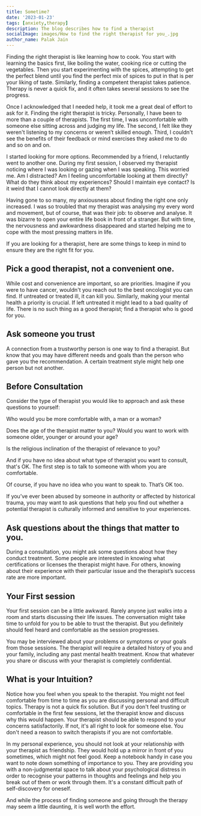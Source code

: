 ```yaml
---  
title: Sometime?
date: '2023-01-23'  
tags: [anxiety,therapy]  
description: The blog describes how to find a therapist  
socialImage: images/How to find the right therapist for you_.jpg
author_name: Palak Jain
---  
```


Finding the right therapist is like learning how to cook. You start with learning the basics first, like boiling the water, cooking rice or cutting the vegetables. Then you start experimenting with the spices, attempting to get the perfect blend until you find the perfect mix of spices to put in that is per your liking of taste. Similarly, finding a competent therapist takes patience. Therapy is never a quick fix, and it often takes several sessions to see the progress. 

Once I acknowledged that I needed help, it took me a great deal of effort to ask for it. Finding the right therapist is tricky. Personally, I have been to more than a couple of therapists. The first time, I was uncomfortable with someone else sitting across and judging my life. The second, I felt like they weren't listening to my concerns or weren’t skilled enough. Third, I couldn't see the benefits of their feedback or mind exercises they asked me to do and so on and on.

I started looking for more options. Recommended by a friend, I reluctantly went to another one. During my first session, I observed my therapist noticing where I was looking or gazing when I was speaking. This worried me. Am I distracted? Am I feeling uncomfortable looking at them directly? What do they think about my experiences? Should I maintain eye contact? Is it weird that I cannot look directly at them?

Having gone to so many, my anxiousness about finding the right one only increased. I was so troubled that my therapist was analysing my every word and movement, but of course, that was their job: to observe and analyse.  It was bizarre to open your entire life book in front of a stranger. But with time, the nervousness and awkwardness disappeared and started helping me to cope with the most pressing matters in life.

If you are looking for a therapist, here are some things to keep in mind to ensure they are the right fit for you.

## Pick a good therapist, not a convenient one.

While cost and convenience are important, so are priorities. Imagine if you were to have cancer, wouldn't you reach out to the best oncologist you can find. If untreated or treated ill, it can kill you. Similarly, making your mental health a priority is crucial. If left untreated it might lead to a bad quality of life. There is no such thing as a good therapist; find a therapist who is good for you. 

## Ask someone you trust

A connection from a trustworthy person is one way to find a therapist. But know that you may have different needs and goals than the person who gave you the recommendation. A certain treatment style might help one person but not another.

## Before Consultation

Consider the type of therapist you would like to approach and ask these questions to yourself: 

Who would you be more comfortable with, a man or a woman?

Does the age of the therapist matter to you? Would you want to work with someone older, younger or around your age? 

Is the religious inclination of the therapist of relevance to you?

And if you have no idea about what type of therapist you want to consult, that's OK. The first step is to talk to someone with whom you are comfortable.

Of course, if you have no idea who you want to speak to. That’s OK too. 

If you’ve ever been abused by someone in authority or affected by historical trauma, you may want to ask questions that help you find out whether a potential therapist is culturally informed and sensitive to your experiences. 

## Ask questions about the things that matter to you.

During a consultation, you might ask some questions about how they conduct treatment. Some people are interested in knowing what certifications or licenses the therapist might have. For others, knowing about their experience with their particular issue and the therapist’s success rate are more important.  

## Your First session

Your first session can be a little awkward. Rarely anyone just walks into a room and starts discussing their life issues. The conversation might take time to unfold for you to be able to trust the therapist. But you definitely should feel heard and comfortable as the session progresses.

You may be interviewed about your problems or symptoms or your goals from those sessions. The therapist will require a detailed history of you and your family, including any past mental health treatment. Know that whatever you share or discuss with your therapist is completely confidential. 

## What is your Intuition?

Notice how you feel when you speak to the therapist. You might not feel comfortable from time to time as you are discussing personal and difficult topics. Therapy is not a quick fix solution. But if you don't feel trusting or comfortable in the first few sessions, let the therapist know and discuss why this would happen. Your therapist should be able to respond to your concerns satisfactorily.  If not, it's all right to look for someone else. You don't need a reason to switch therapists if you are not comfortable.  

In my personal experience, you should not look at your relationship with your therapist as friendship. They would hold up a mirror in front of you sometimes, which might not feel good. Keep a notebook handy in case you want to note down something of importance to you. They are providing you with a non-judgmental space to talk about your psychological distress in order to recognise your patterns in thoughts and feelings and help you break out of them or work through them. It's a constant difficult path of self-discovery for oneself. 

And while the process of finding someone and going through the therapy may seem a little daunting, it is well worth the effort. 
